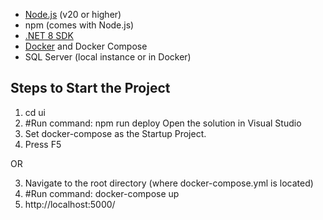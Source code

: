 - [Node.js](https://nodejs.org/) (v20 or higher)
- npm (comes with Node.js)
- [.NET 8 SDK](https://dotnet.microsoft.com/en-us/download/dotnet/8.0)
- [Docker](https://www.docker.com/) and Docker Compose
- SQL Server (local instance or in Docker)

## Steps to Start the Project
1. cd ui
2. #Run command: npm run deploy
Open the solution in Visual Studio
3. Set docker-compose as the Startup Project.
4. Press F5
 
OR 

3. Navigate to the root directory (where docker-compose.yml is located)
4. #Run command: docker-compose up
5. http://localhost:5000/
